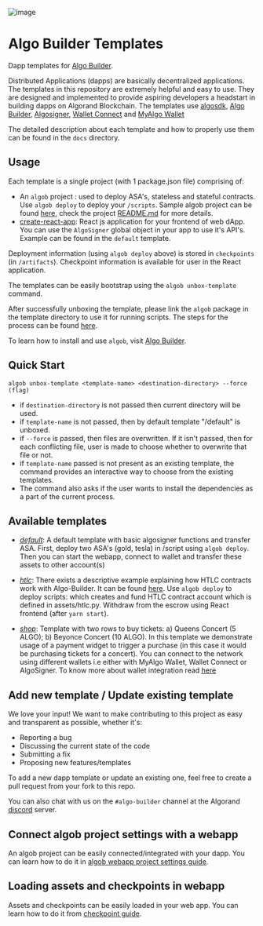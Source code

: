 ![image](https://gitcdn.link/repo/scale-it/algo-builder/master/media/logo.svg)
# Algo Builder Templates

Dapp templates for [Algo Builder](https://github.com/scale-it/algo-builder).

Distributed Applications (dapps) are basically decentralized applications. The templates in this repository are extremely helpful and easy to use. They are designed and implemented to provide aspiring developers a headstart in building dapps on Algorand Blockchain. The templates use [algosdk](https://github.com/algorand/js-algorand-sdk), [Algo Builder](https://github.com/scale-it/algo-builder), [Algosigner](https://github.com/PureStake/algosigner), [Wallet Connect](https://docs.walletconnect.com/quick-start/dapps/client) and [MyAlgo Wallet](https://github.com/randlabs/myalgo-connect)

The detailed description about each template and how to properly use them can be found in the `docs` directory.

## Usage

Each template is a single project (with 1 package.json file) comprising of:
 - An `algob` project : used to deploy ASA's, stateless and stateful contracts. Use `algob deploy` to deploy your `/scripts`. Sample algob project can  be found [here](https://github.com/scale-it/algo-builder/tree/master/packages/algob/sample-project), check the project [README.md](https://github.com/scale-it/algo-builder/blob/master/packages/algob/sample-project/README.md) for more details.
 - [create-react-app](https://github.com/facebook/create-react-app): React js application for your frontend of web dApp. You can use the `AlgoSigner` global object in your app to use it's API's. Example can be found in the `default` template.

Deployment information (using `algob deploy` above) is stored in  `checkpoints` (in `/artifacts`). Checkpoint information is available for user in the React application.

The templates can be easily bootstrap using the `algob unbox-template` command.

After successfully unboxing the template, please link the `algob` package in the template directory to use it for running scripts.
The steps for the process can be found [here](https://github.com/scale-it/algo-builder/#requirements).

To learn how to install and use `algob`, visit [Algo Builder](https://algobuilder.dev).

## Quick Start

`algob unbox-template <template-name> <destination-directory> --force (flag)`
 - if `destination-directory` is not passed then current directory will be used.
 - if `template-name` is not passed, then by default template "/default" is unboxed.
 - if `--force` is passed, then files are overwritten. If it isn't passed, then for each conflicting file, user is made to choose whether to overwrite that file or not.
 - if `template-name` passed is not present as an existing template, the command provides an interactive way to choose from the existing templates.
 - The command also asks if the user wants to install the dependencies as a part of the current process.

## Available templates

- [*default*](./default): A default template with basic algosigner functions and transfer ASA. First, deploy two ASA's (gold, tesla) in /script using `algob deploy`. Then you can start the webapp, connect to wallet and transfer these assets to other account(s)

- [*htlc*](./htlc): There exists a descriptive example explaining how HTLC contracts work with Algo-Builder. It can be found [here](https://github.com/scale-it/algo-builder/tree/master/examples/htlc-pyteal-ts). Use `algob deploy` to deploy scripts: which creates and fund HTLC contract account which is defined in assets/htlc.py. Withdraw from the escrow using React frontend (after `yarn start`).

- [*shop*](./shop): Template with two rows to buy tickets: a) Queens Concert (5 ALGO); b) Beyonce Concert (10 ALGO). In this template we demonstrate usage of a payment widget to trigger a purchase (in this case it would be purchasing tickets for a concert). You can connect to the network using different wallets i.e either with MyAlgo Wallet, Wallet Connect or AlgoSigner. To know more about wallet integration read [here](https://github.com/scale-it/algo-builder/blob/master/packages/web/README.md) 

## Add new template / Update existing template

We love your input! We want to make contributing to this project as easy and transparent as possible, whether it's:

- Reporting a bug
- Discussing the current state of the code
- Submitting a fix
- Proposing new features/templates

To add a new dapp template or update an existing one, feel free to create a pull request from your fork to this repo.

You can also chat with us on the `#algo-builder` channel at the Algorand [discord](https://discord.com/invite/hbcUSuw) server.

## Connect algob project settings with a webapp

An algob project can be easily connected/integrated with your dapp. You can learn how to do it in [algob webapp project settings guide](https://github.com/scale-it/algo-builder/blob/develop/docs/guide/algob-web.md#connect-algob-project-settings-with-a-webapp).

## Loading assets and checkpoints in webapp

Assets and checkpoints can be easily loaded in your web app. You can learn how to do it from [checkpoint guide](https://github.com/scale-it/algo-builder/blob/master/docs/guide/algob-web.md#checkpoints).
